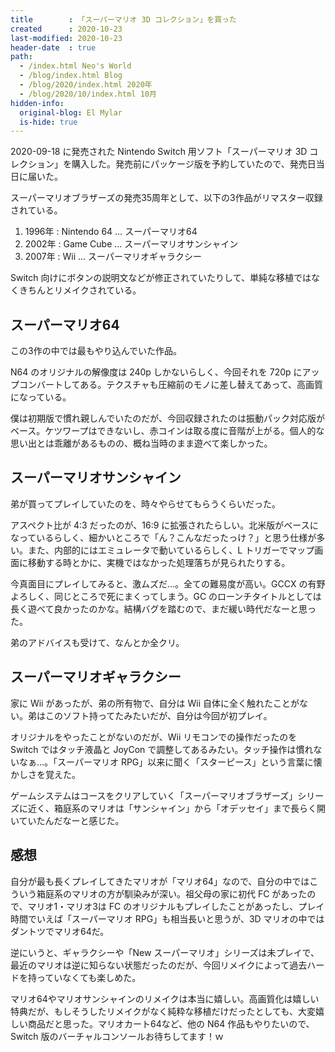 ```yaml
---
title        : 「スーパーマリオ 3D コレクション」を買った
created      : 2020-10-23
last-modified: 2020-10-23
header-date  : true
path:
  - /index.html Neo's World
  - /blog/index.html Blog
  - /blog/2020/index.html 2020年
  - /blog/2020/10/index.html 10月
hidden-info:
  original-blog: El Mylar
  is-hide: true
---
```


2020-09-18 に発売された Nintendo Switch 用ソフト「スーパーマリオ 3D コレクション」を購入した。発売前にパッケージ版を予約していたので、発売日当日に届いた。

スーパーマリオブラザーズの発売35周年として、以下の3作品がリマスター収録されている。

1. 1996年 : Nintendo 64 … スーパーマリオ64
2. 2002年 : Game Cube … スーパーマリオサンシャイン
3. 2007年 : Wii … スーパーマリオギャラクシー

Switch 向けにボタンの説明文などが修正されていたりして、単純な移植ではなくきちんとリメイクされている。

## スーパーマリオ64

この3作の中では最もやり込んでいた作品。

N64 のオリジナルの解像度は 240p しかないらしく、今回それを 720p にアップコンバートしてある。テクスチャも圧縮前のモノに差し替えてあって、高画質になっている。

僕は初期版で慣れ親しんでいたのだが、今回収録されたのは振動パック対応版がベース。ケツワープはできないし、赤コインは取る度に音階が上がる。個人的な思い出とは乖離があるものの、概ね当時のまま遊べて楽しかった。

## スーパーマリオサンシャイン

弟が買ってプレイしていたのを、時々やらせてもらうくらいだった。

アスペクト比が 4:3 だったのが、16:9 に拡張されたらしい。北米版がベースになっているらしく、細かいところで「ん？こんなだったっけ？」と思う仕様が多い。また、内部的にはエミュレータで動いているらしく、L トリガーでマップ画面に移動する時とかに、実機ではなかった処理落ちが見られたりする。

今真面目にプレイしてみると、激ムズだ…。全ての難易度が高い。GCCX の有野よろしく、同じところで死にまくってしまう。GC のローンチタイトルとしては長く遊べて良かったのかな。結構バグを踏むので、まだ緩い時代だなーと思った。

弟のアドバイスも受けて、なんとか全クリ。

## スーパーマリオギャラクシー

家に Wii があったが、弟の所有物で、自分は Wii 自体に全く触れたことがない。弟はこのソフト持ってたみたいだが、自分は今回が初プレイ。

オリジナルをやったことがないのだが、Wii リモコンでの操作だったのを Switch ではタッチ液晶と JoyCon で調整してあるみたい。タッチ操作は慣れないなぁ…。「スーパーマリオ RPG」以来に聞く「スターピース」という言葉に懐かしさを覚えた。

ゲームシステムはコースをクリアしていく「スーパーマリオブラザーズ」シリーズに近く、箱庭系のマリオは「サンシャイン」から「オデッセイ」まで長らく開いていたんだなーと感じた。

## 感想

自分が最も長くプレイしてきたマリオが「マリオ64」なので、自分の中ではこういう箱庭系のマリオの方が馴染みが深い。祖父母の家に初代 FC があったので、マリオ1・マリオ3は FC のオリジナルもプレイしたことがあったし、プレイ時間でいえば「スーパーマリオ RPG」も相当長いと思うが、3D マリオの中ではダントツでマリオ64だ。

逆にいうと、ギャラクシーや「New スーパーマリオ」シリーズは未プレイで、最近のマリオは逆に知らない状態だったのだが、今回リメイクによって過去ハードを持っていなくても楽しめた。

マリオ64やマリオサンシャインのリメイクは本当に嬉しい。高画質化は嬉しい特典だが、もしそうしたリメイクがなく純粋な移植だけだったとしても、大変嬉しい商品だと思った。マリオカート64など、他の N64 作品もやりたいので、Switch 版のバーチャルコンソールお待ちしてます！ｗ
